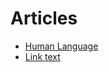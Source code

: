 # Articles

- [Human Language](/ai_articles/Human_Language)
- [Link text](https://www.google.com/)


